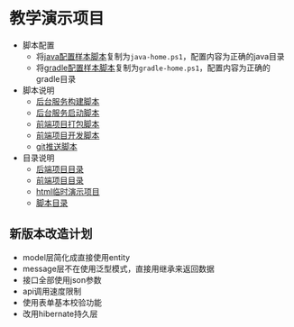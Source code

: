 # 教学演示项目

- 脚本配置
  - 将[java配置样本脚本](/scripts/java-home-template.ps1)复制为`java-home.ps1`，配置内容为正确的java目录
  - 将[gradle配置样本脚本](/scripts/gradle-home-template.ps1)复制为`gradle-home.ps1`，配置内容为正确的gradle目录
- 脚本说明
  - [后台服务构建脚本](/run-service-build.ps1)
  - [后台服务启动脚本](/run-service.ps1)
  - [前端项目打包脚本](/run-ui-build.ps1)
  - [前端项目开发脚本](/run-ui.ps1)
  - [git推送脚本](/push.ps1)
- 目录说明
  - [后端项目目录](/teach-service/)
  - [前端项目目录](/ui/)
  - [html临时演示项目](/static/)
  - [脚本目录](/scripts/)

## 新版本改造计划

- model层简化成直接使用entity
- message层不在使用泛型模式，直接用继承来返回数据
- 接口全部使用json参数
- api调用速度限制
- 使用表单基本校验功能
- 改用hibernate持久层
